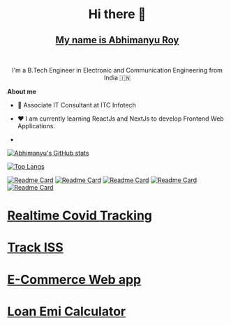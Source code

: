 
<h1 align="center">Hi there 👋</h1>
<h2 align="center"><a href="https://abhi790.github.io">My name is Abhimanyu Roy</a></h2>

<br />

<p align="center">I'm a B.Tech Engineer in Electronic and Communication Engineering from India 🇮🇳 </p>

**About me**

- 💼 Associate IT Consultant at ITC Infotech

- ❤️ I am currently learning ReactJs and NextJs to develop Frontend Web Applications. 
- 


[![Abhimanyu's GitHub stats](https://github-readme-stats.vercel.app/api?username=abhi790&count_private=true&show_icons=true&theme=tokyonight)](https://github.com/abhi790/github-readme-stats)
<!-- [![Top Langs](https://github-readme-stats.vercel.app/api/top-langs/?username=abhi790)](https://github.com/abhi790/github-readme-stats) -->
[![Top Langs](https://github-readme-stats.vercel.app/api/top-langs/?username=abhi790&layout=compact)](https://github.com/abhi790/github-readme-stats)

[![Readme Card](https://github-readme-stats.vercel.app/api/pin/?username=abhi790&repo=covid_tracking)](https://github.com/abhi790/covid_tracking)
[![Readme Card](https://github-readme-stats.vercel.app/api/pin/?username=abhi790&repo=track_iss)](https://github.com/abhi790/track_iss)
[![Readme Card](https://github-readme-stats.vercel.app/api/pin/?username=abhi790&repo=AnimalPediaApp)](https://github.com/abhi790/AnimalPediaApp)
[![Readme Card](https://github-readme-stats.vercel.app/api/pin/?username=abhi790&repo=e-commerce-megazone-2)](https://github.com/abhi790/e-commerce-megazone-2)
[![Readme Card](https://github-readme-stats.vercel.app/api/pin/?username=abhi790&repo=loan-emi-calculator)](https://github.com/abhi790/loan-emi-calculator)


<!-- [![Abhimanyu's GitHub stats](https://github-readme-stats.vercel.app/api?username=abhi790&count_private=true&show_icons=true&theme=tokyonight)](https://github.com/abhi790/github-readme-stats) -->
<h1><a href="https://abhi790.github.io/covid_tracking/">Realtime Covid Tracking</a></h1>
<h1><a href="https://abhi790.github.io/track_iss/">Track ISS</a></h1>
<h1><a href="https://abhi790.github.io/e-commerce-megazone-2/">E-Commerce Web app</a></h1>
<h1><a href="https://abhi790.github.io/loan-emi-calculator/">Loan Emi Calculator</a></h1>


